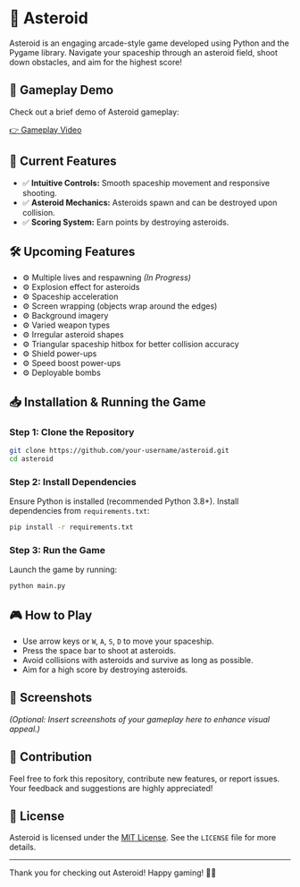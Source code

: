 # 🌠 Asteroid

Asteroid is an engaging arcade-style game developed using Python and the Pygame library. Navigate your spaceship through an asteroid field, shoot down obstacles, and aim for the highest score!

## 🎥 Gameplay Demo

Check out a brief demo of Asteroid gameplay:

[👉 Gameplay Video](https://youtu.be/I-2pjmP6BN4)

## 🚀 Current Features

* ✅ **Intuitive Controls:** Smooth spaceship movement and responsive shooting.
* ✅ **Asteroid Mechanics:** Asteroids spawn and can be destroyed upon collision.
* ✅ **Scoring System:** Earn points by destroying asteroids.

## 🛠️ Upcoming Features

* ⚙️ Multiple lives and respawning *(In Progress)*
* ⚙️ Explosion effect for asteroids
* ⚙️ Spaceship acceleration
* ⚙️ Screen wrapping (objects wrap around the edges)
* ⚙️ Background imagery
* ⚙️ Varied weapon types
* ⚙️ Irregular asteroid shapes
* ⚙️ Triangular spaceship hitbox for better collision accuracy
* ⚙️ Shield power-ups
* ⚙️ Speed boost power-ups
* ⚙️ Deployable bombs

## 📥 Installation & Running the Game

### Step 1: Clone the Repository

```bash
git clone https://github.com/your-username/asteroid.git
cd asteroid
```

### Step 2: Install Dependencies

Ensure Python is installed (recommended Python 3.8+). Install dependencies from `requirements.txt`:

```bash
pip install -r requirements.txt
```

### Step 3: Run the Game

Launch the game by running:

```bash
python main.py
```

## 🎮 How to Play

* Use arrow keys or `W`, `A`, `S`, `D` to move your spaceship.
* Press the space bar to shoot at asteroids.
* Avoid collisions with asteroids and survive as long as possible.
* Aim for a high score by destroying asteroids.

## 📸 Screenshots

*(Optional: Insert screenshots of your gameplay here to enhance visual appeal.)*

## 📝 Contribution

Feel free to fork this repository, contribute new features, or report issues. Your feedback and suggestions are highly appreciated!

## 📜 License

Asteroid is licensed under the [MIT License](LICENSE). See the `LICENSE` file for more details.

---

Thank you for checking out Asteroid! Happy gaming! 🚀🌌
